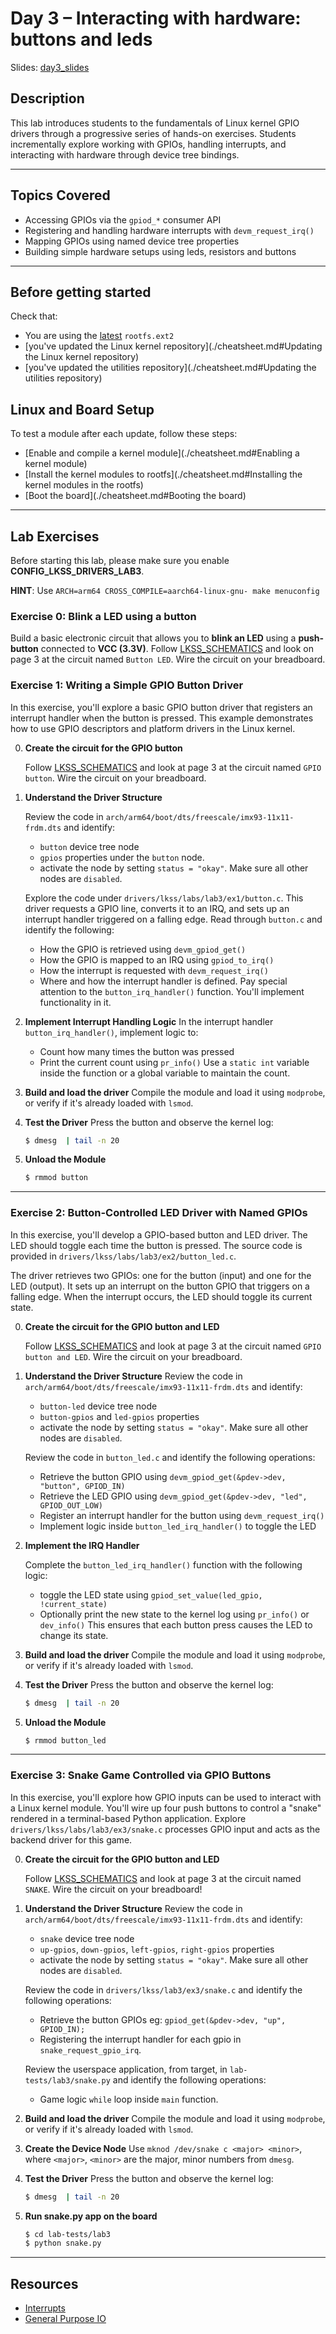# Day 3 – Interacting with hardware: buttons and leds

Slides: [day3_slides](./slides/slides_day3.pdf)
## Description

This lab introduces students to the fundamentals of Linux kernel GPIO drivers through a
progressive series of hands-on exercises. Students incrementally explore working with GPIOs,
handling interrupts, and interacting with hardware through device tree bindings.

---

## Topics Covered

- Accessing GPIOs via the `gpiod_*` consumer API
- Registering and handling hardware interrupts with `devm_request_irq()`
- Mapping GPIOs using named device tree properties
- Building simple hardware setups using leds, resistors and buttons

---

## Before getting started

Check that:
   - You are using the [latest](https://github.com/Linux-Kernel-Summer-School/buildroot/releases/download/lkss-2025-v4/rootfs.ext2) `rootfs.ext2`
   - [you've updated the Linux kernel repository](./cheatsheet.md#Updating the Linux kernel repository)
   - [you've updated the utilities repository](./cheatsheet.md#Updating the utilities repository)

## Linux and Board Setup

To test a module after each update, follow these steps:
  - [Enable and compile a kernel module](./cheatsheet.md#Enabling a kernel module)
  - [Install the kernel modules to rootfs](./cheatsheet.md#Installing the kernel modules in the rootfs)
  - [Boot the board](./cheatsheet.md#Booting the board)

---

## Lab Exercises

Before starting this lab, please make sure you enable **CONFIG_LKSS_DRIVERS_LAB3**.

**HINT**: Use `ARCH=arm64 CROSS_COMPILE=aarch64-linux-gnu- make menuconfig `

### Exercise 0: Blink a LED using a button

Build a basic electronic circuit that allows you to **blink an LED** using a **push-button**
connected to **VCC (3.3V)**. Follow [LKSS_SCHEMATICS](https://github.com/Linux-Kernel-Summer-School/docs/blob/main/2025/LKSS_SCHEMATICS.pdf)
and look on page 3 at the circuit named `Button LED`. Wire the circuit on your breadboard.

### Exercise 1: Writing a Simple GPIO Button Driver

In this exercise, you'll explore a basic GPIO button driver that registers an interrupt handler
when the button is pressed. This example demonstrates how to use GPIO descriptors and platform
drivers in the Linux kernel.

0. **Create the circuit for the GPIO button**

   Follow  [LKSS_SCHEMATICS](https://github.com/Linux-Kernel-Summer-School/docs/blob/main/2025/LKSS_SCHEMATICS.pdf)
   and look at page 3 at the circuit named `GPIO button`. Wire the circuit on your breadboard.

1. **Understand the Driver Structure**

   Review the code in `arch/arm64/boot/dts/freescale/imx93-11x11-frdm.dts` and identify:
   - `button` device tree node
   - `gpios` properties under the `button` node.
   - activate the node by setting `status = "okay"`. Make sure all other nodes are `disabled`.

   Explore the code under `drivers/lkss/labs/lab3/ex1/button.c`. This driver requests a GPIO line,
   converts it to an IRQ, and sets up an interrupt handler triggered on a falling edge.
   Read through `button.c` and identify the following:
    - How the GPIO is retrieved using `devm_gpiod_get()`
    - How the GPIO is mapped to an IRQ using `gpiod_to_irq()`
    - How the interrupt is requested with `devm_request_irq()`
    - Where and how the interrupt handler is defined.
   Pay special attention to the `button_irq_handler()` function. You'll implement functionality in it.

2. **Implement Interrupt Handling Logic**
   In the interrupt handler `button_irq_handler()`, implement logic to:
     - Count how many times the button was pressed
     - Print the current count using `pr_info()`
   Use a `static int` variable inside the function or a global variable to maintain the count.

3. **Build and load the driver**
   Compile the module and load it using `modprobe`, or verify if it's already loaded with `lsmod`.

4. **Test the Driver**
   Press the button and observe the kernel log:
   ```bash
   $ dmesg  | tail -n 20
   ```

5. **Unload the Module**
   ```bash
   $ rmmod button
   ```
---

### Exercise 2: Button-Controlled LED Driver with Named GPIOs

In this exercise, you'll develop a GPIO-based button and LED driver. The LED should toggle each
time the button is pressed. The source code is provided in `drivers/lkss/labs/lab3/ex2/button_led.c`.

The driver retrieves two GPIOs: one for the button (input) and one for the LED (output). It sets
up an interrupt on the button GPIO that triggers on a falling edge. When the interrupt occurs,
the LED should toggle its current state.

0. **Create the circuit for the GPIO button and LED**
   
   Follow  [LKSS_SCHEMATICS](https://github.com/Linux-Kernel-Summer-School/docs/blob/main/2025/LKSS_SCHEMATICS.pdf)
   and look at page 3 at the circuit named `GPIO button and LED`. Wire the circuit on your breadboard.

1. **Understand the Driver Structure**
    Review the code in `arch/arm64/boot/dts/freescale/imx93-11x11-frdm.dts` and identify:
    - `button-led` device tree node
    - `button-gpios` and `led-gpios` properties
    - activate the node by setting `status = "okay"`. Make sure all other nodes are `disabled`.

    Review the code in `button_led.c` and identify the following operations:
    - Retrieve the button GPIO using `devm_gpiod_get(&pdev->dev, "button", GPIOD_IN)`
    - Retrieve the LED GPIO using `devm_gpiod_get(&pdev->dev, "led", GPIOD_OUT_LOW)`
    - Register an interrupt handler for the button using `devm_request_irq()`
    - Implement logic inside `button_led_irq_handler()` to toggle the LED

2. **Implement the IRQ Handler**

    Complete the `button_led_irq_handler()` function with the following logic:
    - toggle the LED state using `gpiod_set_value(led_gpio, !current_state)`
    - Optionally print the new state to the kernel log using `pr_info()` or `dev_info()`
    This ensures that each button press causes the LED to change its state.

3. **Build and load the driver**
   Compile the module and load it using `modprobe`, or verify if it's already loaded with `lsmod`.

4. **Test the Driver**
   Press the button and observe the kernel log:
   ```bash
   $ dmesg  | tail -n 20
   ```

5. **Unload the Module**
   ```bash
   $ rmmod button_led
   ```
---

### **Exercise 3: Snake Game Controlled via GPIO Buttons**

In this exercise, you'll explore how GPIO inputs can be used to interact with a Linux kernel 
module. You'll wire up four push buttons to control a "snake" rendered in a terminal-based 
Python application. Explore `drivers/lkss/labs/lab3/ex3/snake.c` processes GPIO input and acts as the backend 
driver for this game.

0. **Create the circuit for the GPIO button and LED**

   Follow  [LKSS_SCHEMATICS](https://github.com/Linux-Kernel-Summer-School/docs/blob/main/2025/LKSS_SCHEMATICS.pdf)
   and look at page 3 at the circuit named `SNAKE`. Wire the circuit on your breadboard!

1. **Understand the Driver Structure**
    Review the code in `arch/arm64/boot/dts/freescale/imx93-11x11-frdm.dts` and identify:
    - `snake` device tree node
    - `up-gpios`, `down-gpios`, `left-gpios`, `right-gpios` properties
    - activate the node by setting `status = "okay"`. Make sure all other nodes are `disabled`.

    Review the code in `drivers/lkss/lab3/ex3/snake.c` and identify the following operations:
    - Retrieve the button GPIOs eg: `gpiod_get(&pdev->dev, "up", GPIOD_IN);`
    - Registering the interrupt handler for each gpio in `snake_request_gpio_irq`.

    Review the userspace application, from target, in `lab-tests/lab3/snake.py` and identify the following operations:
    - Game logic `while` loop inside `main` function.

2. **Build and load the driver**
   Compile the module and load it using `modprobe`, or verify if it's already loaded with `lsmod`.

3. **Create the Device Node**
   Use `mknod /dev/snake c <major> <minor>`, where `<major>`, `<minor>` are the major, minor numbers from `dmesg`.

4. **Test the Driver**
   Press the button and observe the kernel log:
   ```bash
   $ dmesg  | tail -n 20
   ```

5. **Run snake.py app on the board**
   ```bash
   $ cd lab-tests/lab3
   $ python snake.py
   ```
---

## Resources

- [Interrupts](https://linux-kernel-labs.github.io/refs/heads/master/lectures/interrupts.html)
- [General Purpose IO](https://www.kernel.org/doc/html/v4.17/driver-api/gpio/index.html)
